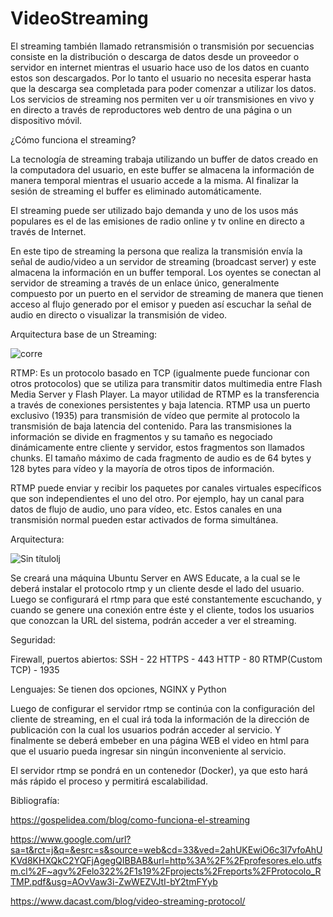 # VideoStreaming

El streaming también llamado retransmisión o transmisión por secuencias consiste en la distribución o descarga de datos desde un proveedor o servidor en internet mientras el usuario hace uso de los datos en cuanto estos son descargados. Por lo tanto el usuario no necesita esperar hasta que la descarga sea completada para poder comenzar a utilizar los datos. Los servicios de streaming nos permiten ver u oír transmisiones en vivo y en directo a través de reproductores web dentro de una página o un dispositivo móvil.

¿Cómo funciona el streaming?

La tecnología de streaming trabaja utilizando un buffer de datos creado en la computadora del usuario, en este buffer se almacena la información de manera temporal mientras el usuario accede a la misma. Al finalizar la sesión de streaming el buffer es eliminado automáticamente. 

El streaming puede ser utilizado bajo demanda y uno de los usos más populares es el de las emisiones de radio online y tv online en directo a través de Internet.

En este tipo de streaming la persona que realiza la transmisión envía la señal de audio/video a un servidor de streaming (broadcast server) y este almacena la información en un buffer temporal.
Los oyentes se conectan al servidor de streaming a través de un enlace único, generalmente compuesto por un puerto en el servidor de streaming de manera que tienen acceso al flujo generado por el emisor y pueden así escuchar la señal de audio en directo o visualizar la transmisión de video.

Arquitectura base de un Streaming:

![corre](https://user-images.githubusercontent.com/62611526/79805095-04779680-832b-11ea-87d2-766494ee7053.png)


 
RTMP: Es un protocolo basado en TCP (igualmente puede funcionar con otros protocolos) que se utiliza para transmitir datos multimedia entre Flash Media Server y Flash Player. La mayor utilidad de RTMP es la transferencia a través de conexiones persistentes y baja latencia. RTMP usa un puerto exclusivo (1935) para transmisión de vídeo que permite al protocolo la transmisión de baja latencia del contenido. Para las transmisiones la información se divide en fragmentos y su tamaño es negociado dinámicamente entre cliente y servidor, estos fragmentos son llamados chunks. El tamaño máximo de cada fragmento de audio es de 64 bytes y 128 bytes para vídeo y la mayoría de otros tipos de información.

RTMP puede enviar y recibir los paquetes por canales virtuales específicos que son independientes el uno del otro. Por ejemplo, hay un canal para datos de flujo de audio, uno para vídeo, etc. Estos canales en una transmisión normal pueden estar activados de forma simultánea.


Arquitectura:

![Sin títulolj](https://user-images.githubusercontent.com/62611526/79805183-31c44480-832b-11ea-8f43-f02a607b6079.png)
 

Se creará una máquina Ubuntu Server en AWS Educate, a la cual se le deberá instalar el protocolo rtmp y un cliente desde el lado del usuario. Luego se configurará el rtmp para que esté constantemente escuchando, y cuando se genere una conexión entre éste y el cliente, todos los usuarios que conozcan la URL del sistema, podrán acceder a ver el streaming.

Seguridad:

Firewall, puertos abiertos:
SSH - 22
HTTPS - 443
HTTP - 80
RTMP(Custom TCP) - 1935

Lenguajes: Se tienen dos opciones, NGINX y Python

Luego de configurar el servidor rtmp se continúa con la configuración del cliente de streaming, en el cual irá toda la información de la dirección de publicación con la cual los usuarios podrán acceder al servicio.
Y finalmente se deberá embeber en una página WEB el video en html para que el usuario pueda ingresar sin ningún inconveniente al servicio.  

El servidor rtmp se pondrá en un contenedor (Docker), ya que esto hará más rápido el proceso y permitirá escalabilidad. 




Bibliografía:

https://gospelidea.com/blog/como-funciona-el-streaming

https://www.google.com/url?sa=t&rct=j&q=&esrc=s&source=web&cd=33&ved=2ahUKEwiO6c3l7vfoAhUKVd8KHXQkC2YQFjAgegQIBBAB&url=http%3A%2F%2Fprofesores.elo.utfsm.cl%2F~agv%2Felo322%2F1s19%2Fprojects%2Freports%2FProtocolo_RTMP.pdf&usg=AOvVaw3i-ZwWEZVJtI-bY2tmFYyb

https://www.dacast.com/blog/video-streaming-protocol/
